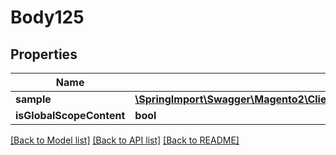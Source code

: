 # Body125

## Properties
Name | Type | Description | Notes
------------ | ------------- | ------------- | -------------
**sample** | [**\SpringImport\Swagger\Magento2\Client\Model\DownloadableDataSampleInterface**](DownloadableDataSampleInterface.md) |  | 
**isGlobalScopeContent** | **bool** |  | [optional] 

[[Back to Model list]](../README.md#documentation-for-models) [[Back to API list]](../README.md#documentation-for-api-endpoints) [[Back to README]](../README.md)


